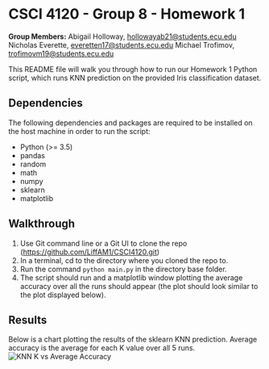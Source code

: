 # CSCI 4120 - Group 8 - Homework 1
**Group Members:** 
Abigail Holloway, hollowayab21@students.ecu.edu
Nicholas Everette, everetten17@students.ecu.edu
Michael Trofimov, trofimovm19@students.ecu.edu

This README file will walk you through how to run our Homework 1 Python script, which runs KNN prediction on the provided Iris classification dataset.

## Dependencies

The following dependencies and packages are required to be installed on the host machine in order to run the script:
 - Python (>= 3.5)
 - pandas
 - random
 - math
 - numpy
 - sklearn
 - matplotlib

## Walkthrough

1. Use Git command line or a Git UI to clone the repo (https://github.com/LiffAM1/CSCI4120.git)
2. In a terminal, cd to the directory where you cloned the repo to.
3. Run the command `python main.py` in the directory base folder.
4. The script should run and a matplotlib window plotting the average accuracy over all the runs should appear (the plot should look similar to the plot displayed below).

## Results
Below is a chart plotting the results of the sklearn KNN prediction. Average accuracy is the average for each K value over all 5 runs.
![KNN K vs Average Accuracy](https://photos.app.goo.gl/AF7haDdcczJN7jF8A)
